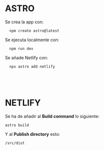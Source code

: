 
ASTRO
=====
Se crea la app con: 
```
  npm create astro@latest
```
Se ejecuta localmente con:
```
  npm run dev
```
Se añade Netlify con:
```
  npx astro add netlify
```
` `  
` `  
NETLIFY
==
Se ha de añadir al **Build command** lo siguiente:
```
astro build
```
Y al **Publish directory** esto:
```
/src/dist
```